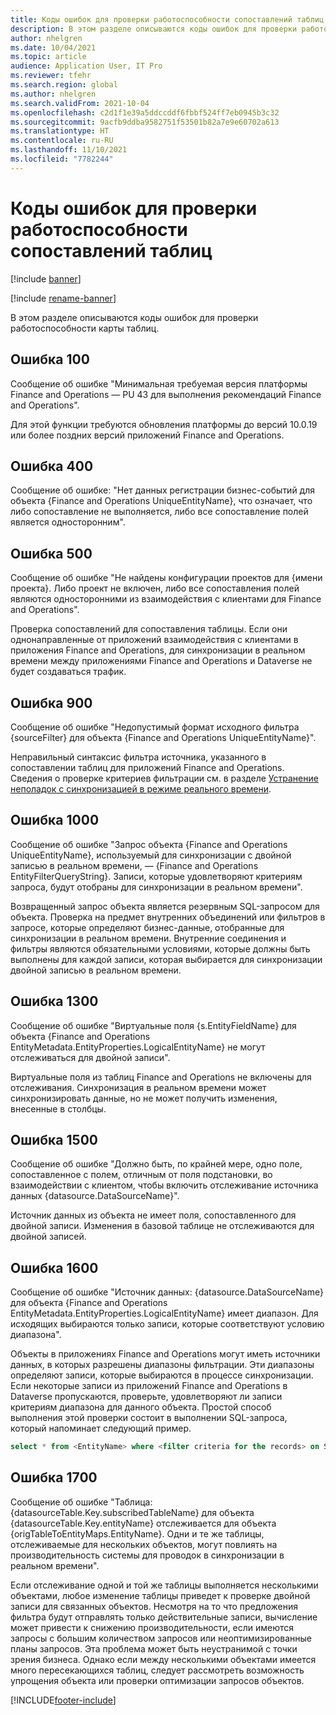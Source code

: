 ```yaml
---
title: Коды ошибок для проверки работоспособности сопоставлений таблиц
description: В этом разделе описываются коды ошибок для проверки работоспособности карты таблиц.
author: nhelgren
ms.date: 10/04/2021
ms.topic: article
audience: Application User, IT Pro
ms.reviewer: tfehr
ms.search.region: global
ms.author: nhelgren
ms.search.validFrom: 2021-10-04
ms.openlocfilehash: c2d1f1e39a5ddccddf6fbbf524ff7eb0945b3c32
ms.sourcegitcommit: 9acfb9ddba9582751f53501b82a7e9e60702a613
ms.translationtype: HT
ms.contentlocale: ru-RU
ms.lasthandoff: 11/10/2021
ms.locfileid: "7782244"
---
```

# <a name="errors-codes-for-the-table-map-health-check"></a>Коды ошибок для проверки работоспособности сопоставлений таблиц

[!include [banner](../../includes/banner.md)]

[!include [rename-banner](~/includes/cc-data-platform-banner.md)]

В этом разделе описываются коды ошибок для проверки работоспособности карты таблиц.

## <a name="error-100"></a>Ошибка 100

Сообщение об ошибке "Минимальная требуемая версия платформы Finance and Operations — PU 43 для выполнения рекомендаций Finance and Operations".

Для этой функции требуются обновления платформы до версий 10.0.19 или более поздних версий приложений Finance and Operations.

## <a name="error-400"></a>Ошибка 400

Сообщение об ошибке: "Нет данных регистрации бизнес-событий для объекта \{Finance and Operations UniqueEntityName\}, что означает, что либо сопоставление не выполняется, либо все сопоставление полей является односторонним".

## <a name="error-500"></a>Ошибка 500

Сообщение об ошибке "Не найдены конфигурации проектов для \{имени проекта\}. Либо проект не включен, либо все сопоставления полей являются односторонними из взаимодействия с клиентами для Finance and Operations".

Проверка сопоставлений для сопоставления таблицы. Если они однонаправленные от приложений взаимодействия с клиентами в приложения Finance and Operations, для синхронизации в реальном времени между приложениями Finance and Operations и Dataverse не будет создаваться трафик.

## <a name="error-900"></a>Ошибка 900

Сообщение об ошибке "Недопустимый формат исходного фильтра \{sourceFilter\} для объекта \{Finance and Operations UniqueEntityName\}".

Неправильный синтаксис фильтра источника, указанного в сопоставлении таблиц для приложений Finance and Operations. Сведения о проверке критериев фильтрации см. в разделе [Устранение неполадок с синхронизацией в режиме реального времени](dual-write-troubleshooting-live-sync.md#live-synchronization-issues-that-are-caused-by-incorrect-query-filter-syntax-on-the-dual-write-maps).

## <a name="error-1000"></a>Ошибка 1000

Сообщение об ошибке "Запрос объекта \{Finance and Operations UniqueEntityName\}, используемый для синхронизации с двойной записью в реальном времени, — \{Finance and Operations EntityFilterQueryString\}. Записи, которые удовлетворяют критериям запроса, будут отобраны для синхронизации в реальном времени".

Возвращенный запрос объекта является резервным SQL-запросом для объекта. Проверка на предмет внутренних объединений или фильтров в запросе, которые определяют бизнес-данные, отобранные для синхронизации в реальном времени. Внутренние соединения и фильтры являются обязательными условиями, которые должны быть выполнены для каждой записи, которая выбирается для синхронизации двойной записью в реальном времени.

## <a name="error-1300"></a>Ошибка 1300

Сообщение об ошибке "Виртуальные поля \{s.EntityFieldName\} для объекта \{Finance and Operations EntityMetadata.EntityProperties.LogicalEntityName\} не могут отслеживаться для двойной записи".

Виртуальные поля из таблиц Finance and Operations не включены для отслеживания. Синхронизация в реальном времени может синхронизировать данные, но не может получить изменения, внесенные в столбцы.

## <a name="error-1500"></a>Ошибка 1500

Сообщение об ошибке "Должно быть, по крайней мере, одно поле, сопоставленное с полем, отличным от поля подстановки, во взаимодействии с клиентом, чтобы включить отслеживание источника данных \{datasource.DataSourceName\}".

Источник данных из объекта не имеет поля, сопоставленного для двойной записи. Изменения в базовой таблице не отслеживаются для двойной записей.

## <a name="error-1600"></a>Ошибка 1600

Сообщение об ошибке "Источник данных: \{datasource.DataSourceName\} для объекта \{Finance and Operations EntityMetadata.EntityProperties.LogicalEntityName\} имеет диапазон. Для исходящих выбираются только записи, которые соответствуют условию диапазона".

Объекты в приложениях Finance and Operations могут иметь источники данных, в которых разрешены диапазоны фильтрации. Эти диапазоны определяют записи, которые выбираются в процессе синхронизации. Если некоторые записи из приложений Finance and Operations в Dataverse пропускаются, проверьте, удовлетворяют ли записи критериям диапазона для данного объекта. Простой способ выполнения этой проверки состоит в выполнении SQL-запроса, который напоминает следующий пример.

```sql
select * from <EntityName> where <filter criteria for the records> on SQL.
```

## <a name="error-1700"></a>Ошибка 1700

Сообщение об ошибке "Таблица: \{datasourceTable.Key.subscribedTableName\} для объекта \{datasourceTable.Key.entityName\} отслеживается для объекта \{origTableToEntityMaps.EntityName\}. Одни и те же таблицы, отслеживаемые для нескольких объектов, могут повлиять на производительность системы для проводок в синхронизации в реальном времени".

Если отслеживание одной и той же таблицы выполняется несколькими объектами, любое изменение таблицы приведет к проверке двойной записи для связанных объектов. Несмотря на то что предложения фильтра будут отправлять только действительные записи, вычисление может привести к снижению производительности, если имеются запросы с большим количеством запросов или неоптимизированные планы запросов. Эта проблема может быть неустранимой с точки зрения бизнеса. Однако если между несколькими объектами имеется много пересекающихся таблиц, следует рассмотреть возможность упрощения объекта или проверки оптимизации запросов объектов.

[!INCLUDE[footer-include](../../../../includes/footer-banner.md)]
